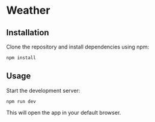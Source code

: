 # Weather

## Installation

Clone the repository and install dependencies using npm:

`npm install`

## Usage

Start the development server:

`npm run dev`

This will open the app in your default browser.
